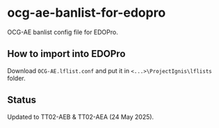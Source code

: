 # ocg-ae-banlist-for-edopro
OCG-AE banlist config file for EDOPro.

## How to import into EDOPro
Download `OCG-AE.lflist.conf` and put it in `<...>\ProjectIgnis\lflists` folder.

## Status
Updated to TT02-AEB & TT02-AEA (24 May 2025).
